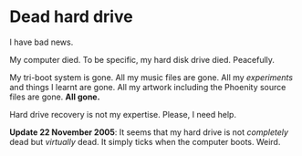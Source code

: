 Dead hard drive
===

I have bad news.

My computer died. To be specific, my hard disk drive died. Peacefully.

My tri-boot system is gone. All my music files are gone. All my *experiments* and things I learnt are gone. All my artwork including the Phoenity source files are gone. **All gone.**

Hard drive recovery is not my expertise. Please, I need help.

**Update 22 November 2005**: It seems that my hard drive is not *completely* dead but *virtually* dead. It simply ticks when the computer boots. Weird.